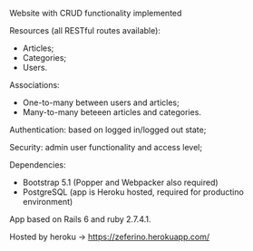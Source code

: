 Website with CRUD functionality implemented

Resources (all RESTful routes available): 

<ul>
  <li>Articles;</li>
  <li>Categories;</li>
  <li>Users.</li>
</ul>


Associations:

<ul>
  <li>One-to-many between users and articles;</li>
  <li>Many-to-many beteeen articles and categories.</li>
</ul>


Authentication: based on logged in/logged out state;

Security: admin user functionality and access level;


Dependencies:

<ul>
  <li>Bootstrap 5.1 (Popper and Webpacker also required)</li>
  <li>PostgreSQL (app is Heroku hosted, required for productino environment)</li>
</ul>

App based on Rails 6 and ruby 2.7.4.1.


Hosted by heroku -> https://zeferino.herokuapp.com/


